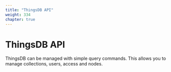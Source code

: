 ```yaml
---
title: "ThingsDB API"
weight: 334
chapter: true
---
```


# ThingsDB API

ThingsDB can be managed with simple query commands. This allows you to manage
collections, users, access and nodes.
